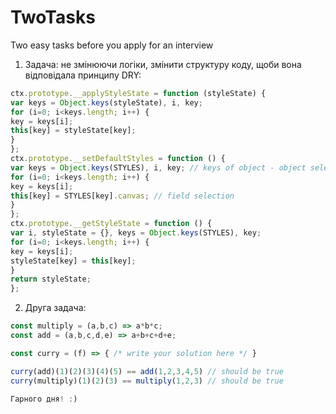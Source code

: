 # TwoTasks
Two easy tasks before you apply for an interview

1. Задача: не змінюючи логіки, змінити структуру коду, щоби вона відповідала принципу DRY:

```js
ctx.prototype.__applyStyleState = function (styleState) {
var keys = Object.keys(styleState), i, key;
for (i=0; i<keys.length; i++) {
key = keys[i];
this[key] = styleState[key];
}
};
ctx.prototype.__setDefaultStyles = function () {
var keys = Object.keys(STYLES), i, key; // keys of object - object selection
for (i=0; i<keys.length; i++) {
key = keys[i];
this[key] = STYLES[key].canvas; // field selection
}
};
ctx.prototype.__getStyleState = function () {
var i, styleState = {}, keys = Object.keys(STYLES), key;
for (i=0; i<keys.length; i++) {
key = keys[i];
styleState[key] = this[key];
}
return styleState;
};
```
2. Друга задача:
```js
const multiply = (a,b,c) => a*b*c;
const add = (a,b,c,d,e) => a+b+c+d+e;

const curry = (f) => { /* write your solution here */ }

curry(add)(1)(2)(3)(4)(5) == add(1,2,3,4,5) // should be true
curry(multiply)(1)(2)(3) == multiply(1,2,3) // should be true

Гарного дня! :)
```

